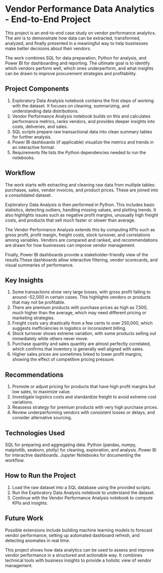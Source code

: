 # Vendor Performance Data Analytics - End-to-End Project



This project is an end-to-end case study on vendor performance analytics.
The aim is to demonstrate how data can be extracted, transformed, analyzed, and finally presented in a 
meaningful way to help businesses make better decisions about their vendors.

The work combines SQL for data preparation, Python for analysis, and Power BI for dashboarding and reporting. 
The ultimate goal is to identify which vendors perform well, which ones underperform, and what insights 
can be drawn to improve procurement strategies and profitability.



## Project Components



1. Exploratory Data Analysis notebook contains the first steps of working with the dataset. 
   It focuses on cleaning, summarizing, and understanding data distributions.
2. Vendor Performance Analysis notebook builds on this and calculates performance metrics, 
   ranks vendors, and provides deeper insights into costs, deliveries, and sales.
3. SQL scripts prepare raw transactional data into clean summary tables for further analysis.
4. Power BI dashboards (if applicable) visualize the metrics and trends in an interactive format.
5. Requirements file lists the Python dependencies needed to run the notebooks.


## Workflow



The work starts with extracting and cleaning raw data from multiple tables: purchases, sales, 
vendor invoices, and product prices. These are joined into a consolidated dataset.

Exploratory Data Analysis is then performed in Python. This includes basic statistics, detecting 
outliers, handling missing values, and plotting trends. It also highlights issues such as negative 
profit margins, unusually high freight costs, and products that sell much faster or slower than average.

The Vendor Performance Analysis extends this by computing KPIs such as gross profit, profit margin, 
freight costs, stock turnover, and correlations among variables. Vendors are compared and ranked, 
and recommendations are drawn for how businesses can improve vendor management.

Finally, Power BI dashboards provide a stakeholder-friendly view of the results.These dashboards 
allow interactive filtering, vendor scorecards, and visual summaries of performance.


## Key Insights



1. Some transactions show very large losses, with gross profit falling to around –52,000 in certain cases. 
   This highlights vendors or products that may not be profitable.
2. There are premium products with purchase prices as high as 7,500, much higher than the average, 
   which may need different pricing or marketing strategies.
3. Freight costs vary drastically from a few cents to over 250,000, which suggests inefficiencies in 
   logistics or inconsistent billing.
4. Stock turnover shows extreme variation, with some products selling out immediately while others never move.
5. Purchase quantity and sales quantity are almost perfectly correlated, which confirms that inventory 
   is generally well aligned with sales.
6. Higher sales prices are sometimes linked to lower profit margins, showing the effect of competitive 
   pricing pressure.


## Recommendations



1. Promote or adjust pricing for products that have high profit margins but low sales, to maximize value.
2. Investigate logistics costs and standardize freight to avoid extreme cost variations.
3. Reassess strategy for premium products with very high purchase prices.
4. Review underperforming vendors with consistent losses or delays, and consider alternative sourcing.


## Technologies Used



SQL for preparing and aggregating data.
Python (pandas, numpy, matplotlib, seaborn, plotly) for cleaning, exploration, and analysis.
Power BI for interactive dashboards.
Jupyter Notebooks for documenting the workflow.


## How to Run the Project



1. Load the raw dataset into a SQL database using the provided scripts.
2. Run the Exploratory Data Analysis notebook to understand the dataset.
3. Continue with the Vendor Performance Analysis notebook to compute KPIs and insights.


## Future Work



Possible extensions include building machine learning models to forecast vendor performance, 
setting up automated dashboard refresh, and detecting anomalies in real time.


This project shows how data analytics can be used to assess and improve vendor performance in a 
structured and actionable way. It combines technical tools with business insights to provide a 
holistic view of vendor management.


